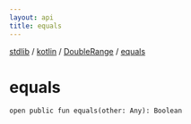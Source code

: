 ```yaml
---
layout: api
title: equals
---
```

[stdlib](../../index.html) / [kotlin](../index.html) / [DoubleRange](index.html) / [equals](equals.html)

# equals

```
open public fun equals(other: Any): Boolean
```
